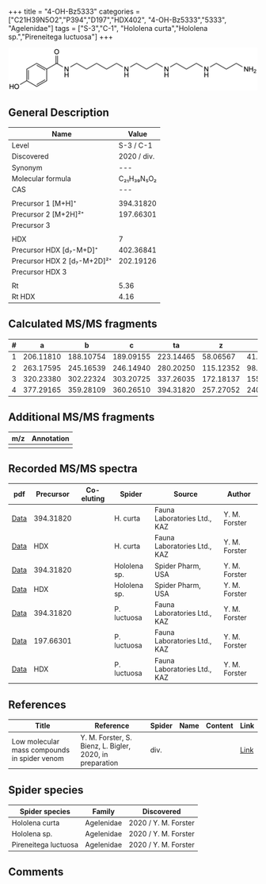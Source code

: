 +++
title = "4-OH-Bz5333"
categories = ["C21H39N5O2","P394","D197","HDX402",
"4-OH-Bz5333","5333",
"Agelenidae"]
tags = ["S-3","C-1",
"Hololena curta","Hololena sp.","Pireneitega luctuosa"]
+++

![](/img/4-OH-Bz5333.png)

## General Description

| Name                       | Value              |
|----------------------------|--------------------|
| Level                      | S-3 / C-1          |
| Discovered                 | 2020 / div.  |
| Synonym                    | ---                |
| Molecular formula          | C₂₁H₃₉N₅O₂                   |
| CAS                        | ---                |
|                            |                    |
| Precursor 1 [M+H]⁺         | 394.31820                   |
| Precursor 2 [M+2H]²⁺       | 197.66301                   |
| Precursor 3                |                    |
|                            |                    |
| HDX                        | 7                   |
| Precursor HDX   [d₇-M+D]⁺   | 402.36841                   |
| Precursor HDX 2 [d₇-M+2D]²⁺ | 202.19126                   |
| Precursor HDX 3            |                    |
|                            |                    |
| Rt                         | 5.36                   |
| Rt HDX                     | 4.16                   |

## Calculated MS/MS fragments

| # | a         | b         | c         | ta        | z         | y         | tz        |
|---|-----------|-----------|-----------|-----------|-----------|-----------|-----------|
| 1 | 206.11810 | 188.10754 | 189.09155 | 223.14465 | 58.06567 | 41.03912 | 75.09222 |
| 2 | 263.17595 | 245.16539 | 246.14940 | 280.20250 | 115.12352 | 98.09697 | 132.15007 |
| 3 | 320.23380 | 302.22324 | 303.20725 | 337.26035 | 172.18137 | 155.15482 | 189.20792 |
| 4 | 377.29165 | 359.28109 | 360.26510 | 394.31820 | 257.27052 | 240.24397 | 274.29707 |

## Additional MS/MS fragments

| m/z | Annotation |
|-----|------------|
|     |            |

## Recorded MS/MS spectra

| pdf                                             | Precursor | Co-eluting | Spider      | Source                       | Author        |
|-------------------------------------------------|-----------|------------|-------------|------------------------------|---------------|
| [Data](/pdf/H-curta/394_4-OH-Bz5333_Hc.pdf) | 394.31820 |           | H. curta | Fauna Laboratories Ltd., KAZ | Y. M. Forster |
| [Data](/pdf/H-curta/394_4-OH-Bz5333_Hc_HDX.pdf) | HDX |           | H. curta | Fauna Laboratories Ltd., KAZ | Y. M. Forster |
| [Data](/pdf/Hololena-sp/394_4-OH-Bz5333_Ho-sp.pdf) | 394.31820 |           | Hololena sp. | Spider Pharm, USA | Y. M. Forster |
| [Data](/pdf/Hololena-sp/394_4-OH-Bz5333_Ho-sp_HDX.pdf) | HDX |           | Hololena sp. | Spider Pharm, USA | Y. M. Forster |
| [Data](/pdf/P-luctuosa/394_4-OH-Bz5333_Pl.pdf) | 394.31820 |           | P. luctuosa | Fauna Laboratories Ltd., KAZ | Y. M. Forster |
| [Data](/pdf/P-luctuosa/394_4-OH-Bz5333_Pl_2.pdf) | 197.66301 |           | P. luctuosa | Fauna Laboratories Ltd., KAZ | Y. M. Forster |
| [Data](/pdf/P-luctuosa/394_4-OH-Bz5333_Pl_HDX.pdf) | HDX |           | P. luctuosa | Fauna Laboratories Ltd., KAZ | Y. M. Forster |


## References

| Title | Reference | Spider | Name | Content | Link |
|-------|-----------|--------|------|---------|------|
| Low molecular mass compounds in spider venom      | Y. M. Forster, S. Bienz, L. Bigler, 2020, in preparation          | div.       |   |   | [Link](unknown) |

## Spider species

| Spider species     | Family     | Discovered           |
|--------------------|------------|----------------------|
| Hololena curta | Agelenidae | 2020 / Y. M. Forster |
| Hololena sp. | Agelenidae | 2020 / Y. M. Forster |
| Pireneitega luctuosa | Agelenidae | 2020 / Y. M. Forster |


## Comments